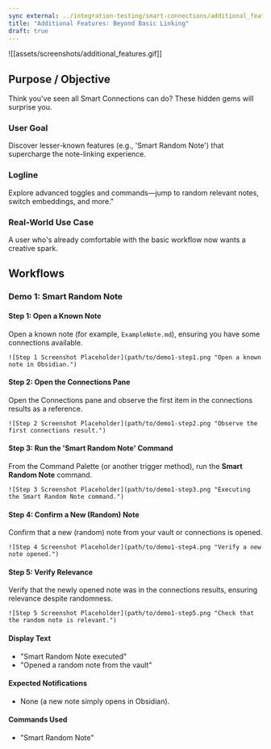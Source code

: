 ```yaml
---
sync external: ../integration-testing/smart-connections/additional_features.demo.md
title: "Additional Features: Beyond Basic Linking"
draft: true
---
```

![[assets/screenshots/additional_features.gif]]
## Purpose / Objective
Think you've seen all Smart Connections can do? These hidden gems will surprise you.
### User Goal
Discover lesser-known features (e.g., 'Smart Random Note') that supercharge the note-linking experience.
### Logline
Explore advanced toggles and commands—jump to random relevant notes, switch embeddings, and more."
### Real-World Use Case
A user who's already comfortable with the basic workflow now wants a creative spark.

## Workflows

### Demo 1: Smart Random Note

#### Step 1: Open a Known Note
Open a known note (for example, `ExampleNote.md`), ensuring you have some connections available.
```
![Step 1 Screenshot Placeholder](path/to/demo1-step1.png "Open a known note in Obsidian.")
```

#### Step 2: Open the Connections Pane
Open the Connections pane and observe the first item in the connections results as a reference.
```
![Step 2 Screenshot Placeholder](path/to/demo1-step2.png "Observe the first connections result.")
```

#### Step 3: Run the 'Smart Random Note' Command
From the Command Palette (or another trigger method), run the **Smart Random Note** command.
```
![Step 3 Screenshot Placeholder](path/to/demo1-step3.png "Executing the Smart Random Note command.")
```

#### Step 4: Confirm a New (Random) Note
Confirm that a new (random) note from your vault or connections is opened.
```
![Step 4 Screenshot Placeholder](path/to/demo1-step4.png "Verify a new note opened.")
```

#### Step 5: Verify Relevance
Verify that the newly opened note was in the connections results, ensuring relevance despite randomness.
```
![Step 5 Screenshot Placeholder](path/to/demo1-step5.png "Check that the random note is relevant.")
```

#### Display Text
- "Smart Random Note executed"  
- "Opened a random note from the vault"

#### Expected Notifications
- None (a new note simply opens in Obsidian).

#### Commands Used
- "Smart Random Note"
